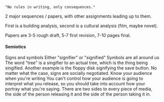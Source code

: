 	"No rules in writing, only consequences."

2 major sequences / papers, with other assignments leading up to them.

First is a building analysis, second is a cultural analysis (film, maybe novel).

Papers are 3-5 rough draft, 5-7 first revision, 7-10 pages final.

#### Semiotics
Signs and symbols
Either "signifier" or "signified"
Symbols are all around us
The word "tree" is a singifier to an actual tree, which is the thing being singified.
Another example is the floppy disk signifying the save button.
No matter what the case, signs are socially negotiated.
Know your audience when you're writing
You can't control how your audience is going to interpret what you release, so you should take into account how your portray what you're saying.
There are two sides to every piece of media, the side of the person releasing it and the side of the person taking it in. 